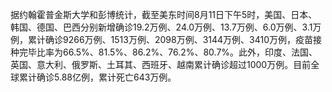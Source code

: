 据约翰霍普金斯大学和彭博统计，截至美东时间8月11日下午5时，美国、日本、韩国、德国、巴西分别新增确诊19.2万例、24.0万例、13.7万例、6.0万例、3.1万例，累计确诊9266万例、1513万例、2098万例、3144万例、3410万例，疫苗接种完毕比率为66.5%、81.5%、86.2%、76.2%、80.7%。此外，印度、法国、英国、意大利、俄罗斯、土耳其、西班牙、越南累计确诊超过1000万例。目前全球累计确诊5.88亿例，累计死亡643万例。